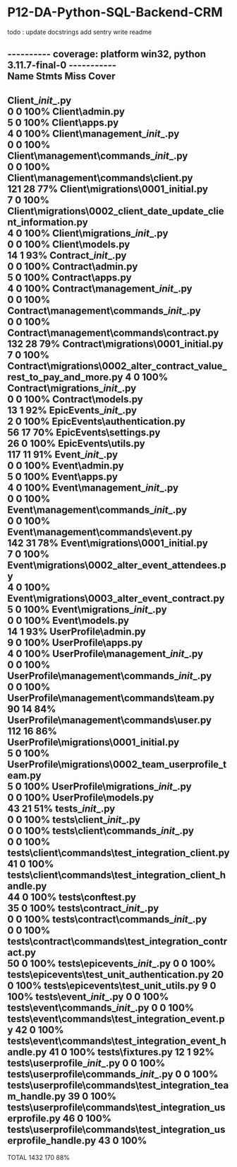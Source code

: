 # P12-DA-Python-SQL-Backend-CRM

todo :
update docstrings
add sentry
write readme


---------- coverage: platform win32, python 3.11.7-final-0 -----------    
Name                                                                    Stmts   Miss  Cover
-------------------------------------------------------------------------------------------
Client\__init__.py                                                        
  0      0   100%
Client\admin.py                                                           
  5      0   100%
Client\apps.py                                                            
  4      0   100%
Client\management\__init__.py                                             
  0      0   100%
Client\management\commands\__init__.py                                    
  0      0   100%
Client\management\commands\client.py                                      
121     28    77%
Client\migrations\0001_initial.py                                         
  7      0   100%
Client\migrations\0002_client_date_update_client_information.py           
  4      0   100%
Client\migrations\__init__.py                                             
  0      0   100%
Client\models.py                                                          
 14      1    93%
Contract\__init__.py                                                      
  0      0   100%
Contract\admin.py                                                         
  5      0   100%
Contract\apps.py                                                          
  4      0   100%
Contract\management\__init__.py                                           
  0      0   100%
Contract\management\commands\__init__.py                                  
  0      0   100%
Contract\management\commands\contract.py                                  
132     28    79%
Contract\migrations\0001_initial.py                                       
  7      0   100%
Contract\migrations\0002_alter_contract_value_rest_to_pay_and_more.py       4      0   100%
Contract\migrations\__init__.py                                           
  0      0   100%
Contract\models.py                                                        
 13      1    92%
EpicEvents\__init__.py                                                    
  2      0   100%
EpicEvents\authentication.py                                              
 56     17    70%
EpicEvents\settings.py                                                    
 26      0   100%
EpicEvents\utils.py                                                       
117     11    91%
Event\__init__.py                                                         
  0      0   100%
Event\admin.py                                                            
  5      0   100%
Event\apps.py                                                             
  4      0   100%
Event\management\__init__.py                                              
  0      0   100%
Event\management\commands\__init__.py                                     
  0      0   100%
Event\management\commands\event.py                                        
142     31    78%
Event\migrations\0001_initial.py                                          
  7      0   100%
Event\migrations\0002_alter_event_attendees.py                            
  4      0   100%
Event\migrations\0003_alter_event_contract.py                             
  5      0   100%
Event\migrations\__init__.py                                              
  0      0   100%
Event\models.py                                                           
 14      1    93%
UserProfile\admin.py                                                      
  9      0   100%
UserProfile\apps.py                                                       
  4      0   100%
UserProfile\management\__init__.py                                        
  0      0   100%
UserProfile\management\commands\__init__.py                               
  0      0   100%
UserProfile\management\commands\team.py                                   
 90     14    84%
UserProfile\management\commands\user.py                                   
112     16    86%
UserProfile\migrations\0001_initial.py                                    
  5      0   100%
UserProfile\migrations\0002_team_userprofile_team.py                      
  5      0   100%
UserProfile\migrations\__init__.py                                        
  0      0   100%
UserProfile\models.py                                                     
 43     21    51%
tests\__init__.py                                                         
  0      0   100%
tests\client\__init__.py                                                  
  0      0   100%
tests\client\commands\__init__.py                                         
  0      0   100%
tests\client\commands\test_integration_client.py                          
 41      0   100%
tests\client\commands\test_integration_client_handle.py                   
 44      0   100%
tests\conftest.py                                                         
 35      0   100%
tests\contract\__init__.py                                                
  0      0   100%
tests\contract\commands\__init__.py                                       
  0      0   100%
tests\contract\commands\test_integration_contract.py                      
 50      0   100%
tests\epicevents\__init__.py                                                0      0   100%
tests\epicevents\test_unit_authentication.py                               20      0   100%
tests\epicevents\test_unit_utils.py                                         9      0   100%
tests\event\__init__.py                                                     0      0   100%
tests\event\commands\__init__.py                                            0      0   100%
tests\event\commands\test_integration_event.py                             42      0   100%
tests\event\commands\test_integration_event_handle.py                      41      0   100%
tests\fixtures.py                                                          12      1    92%
tests\userprofile\__init__.py                                               0      0   100%
tests\userprofile\commands\__init__.py                                      0      0   100%
tests\userprofile\commands\test_integration_team_handle.py                 39      0   100%
tests\userprofile\commands\test_integration_userprofile.py                 46      0   100%
tests\userprofile\commands\test_integration_userprofile_handle.py          43      0   100%
-------------------------------------------------------------------------------------------
TOTAL                                                                    1432    170    88%